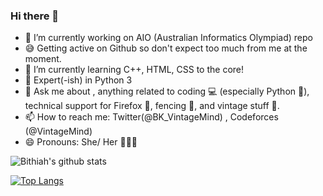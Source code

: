 ### Hi there 👋


- 🔭 I’m currently working on AIO (Australian Informatics Olympiad) repo
- 😅 Getting active on Github so don't expect too much from me at the moment. 
- 🌱 I’m currently learning C++, HTML, CSS to the core! 
- 🧐 Expert(-ish) in Python 3
- 💬 Ask me about , anything related to coding 💻 (especially Python  🐍), technical support for Firefox 🦊, fencing 🤺, and vintage stuff 🎺.
- 📫 How to reach me: Twitter(@BK_VintageMind) , Codeforces (@VintageMind)
- 😄 Pronouns: She/ Her 👩🏻‍💻
    
![Bithiah's github stats](https://github-readme-stats.vercel.app/api?username=vintagemind)


[![Top Langs](https://github-readme-stats.vercel.app/api/top-langs/?username=vintagemind)](https://github.com/vintagemind/github-readme-stats)

    
 
